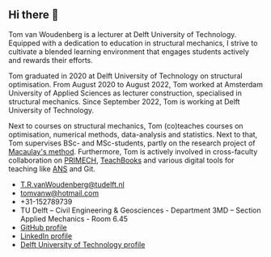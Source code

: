 ## Hi there 👋

Tom van Woudenberg is a lecturer at Delft University of Technology. Equipped with a dedication to education in structural mechanics, I strive to cultivate a blended learning environment that engages students actively and rewards their efforts.

Tom graduated in 2020 at Delft University of Technology on structural optimisation. From August 2020 to August 2022, Tom worked at Amsterdam University of Applied Sciences as lecturer construction, specialised in structural mechanics. Since September 2022, Tom is working at Delft University of Technology.

Next to courses on structural mechanics, Tom (co)teaches courses on optimisation, numerical methods, data-analysis and statistics. Next to that, Tom supervises BSc- and MSc-students, partly on the research project of [Macaulay's method](https://teachbooks.io/Macaulays_method). Furthermore, Tom is actively involved in cross-faculty collaboration on [PRIMECH](https://www.tudelft.nl/teachingacademy/communities/primech), [TeachBooks](https://teachbooks.io/) and various digital tools for teaching like [ANS](https://ans.app/) and Git.

- T.R.vanWoudenberg@tudelft.nl
- tomvanw@hotmail.com
- +31-152789739
- TU Delft – Civil Engineering & Geosciences - Department 3MD – Section Applied Mechanics - Room 6.45
- [GitHub profile ](https://github.com/Tom-van-Woudenberg)
- [LinkedIn profile](https://www.linkedin.com/in/tom-van-woudenberg/)
- [Delft University of Technology profile](https://www.tudelft.nl/en/staff/t.r.vanwoudenberg/)
